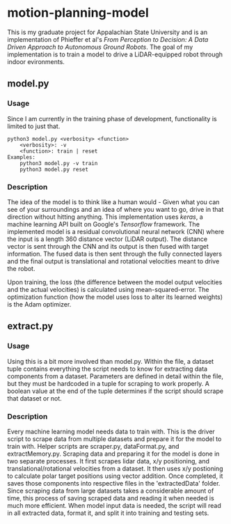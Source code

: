 # motion-planning-model
This is my graduate project for Appalachian State University and is an implementation of Phieffer et al's *From Perception to Decision: A Data Driven Approach to Autonomous Ground Robots*.
The goal of my implementation is to train a model to drive a LiDAR-equipped robot through indoor evironments.

## model.py 
### Usage
Since I am currently in the training phase of development, functionality is limited to just that.
```
python3 model.py <verbosity> <function>
    <verbosity>: -v
    <function>: train | reset
Examples:
    python3 model.py -v train
    python3 model.py reset
```

### Description
The idea of the model is to think like a human would - Given what you can see of your surroundings and an idea of where you want to go, drive in that direction without hitting anything.  This implementation uses *keras*, a machine learning API built on Google's *Tensorflow* framework. The implemented model is a residual convolutional neural network (CNN) where the input is a length 360 distance vector (LiDAR output).  The distance vector is sent through the CNN and its output is then fused with target information.  The fused data is then sent through the fully connected layers and the final output is translational and rotational velocities meant to drive the robot. 

Upon training, the loss (the difference between the model output velocities and the actual velocities) is calculated using mean-squared-error.  The optimization function (how the model uses loss to alter its learned weights) is the Adam optimizer.

## extract.py

### Usage
Using this is a bit more involved than model.py. Within the file, a dataset tuple contains everything the script needs to know for extracting data components from a dataset. Parameters are defined in detail within the file, but they must be hardcoded in a tuple for scraping to work properly. A boolean value at the end of the tuple determines if the script should scrape that dataset or not.

### Description
Every machine learning model needs data to train with.  This is the driver script to scrape data from multiple datasets and prepare it for the model to train with. Helper scripts are scraper.py, dataFormat.py, and extractMemory.py.  Scraping data and preparing it for the model is done in two separate processes.  It first scrapes lidar data, x/y positioning, and translational/rotational velocities from a dataset.  It then uses x/y postioning to calculate polar target positions using vector addition. Once completed, it saves those components into respective files in the 'extractedData' folder.
Since scraping data from large datasets takes a considerable amount of time, this process of saving scraped data and reading it when needed is much more efficient.  When model input data is needed, the script will read in all extracted data, format it, and split it into training and testing sets.
